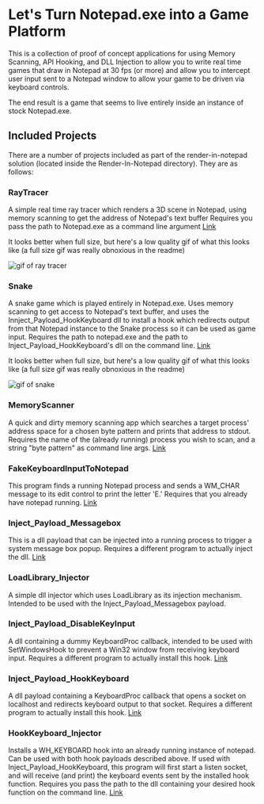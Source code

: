 # Let's Turn Notepad.exe into a Game Platform
This is a collection of proof of concept applications for using Memory Scanning, API Hooking, and DLL Injection to allow you to write real time games that draw in Notepad at 30 fps (or more) and allow you to intercept user input sent to a Notepad window to allow your game to be driven via keyboard controls. 

The end result is a game that seems to live entirely inside an instance of stock Notepad.exe. 

## Included Projects
There are a number of projects included as part of the render-in-notepad solution (located inside the Render-In-Notepad directory). They are as follows: 

### RayTracer
A simple real time ray tracer which renders a 3D scene in Notepad, using memory scanning to get the address of Notepad's text buffer Requires you pass the path to Notepad.exe as a command line argument  [Link](https://github.com/khalladay/render-with-notepad/tree/master/Render-With-Notepad/RayTracer)

It looks better when full size, but here's a low quality gif of what this looks like (a full size gif was really obnoxious in the readme)

![gif of ray tracer](https://github.com/khalladay/render-with-notepad/blob/master/rt2.gif)

### Snake
A snake game which is played entirely in Notepad.exe. Uses memory scanning to get access to Notepad's text buffer, and uses the Innject_Payload_HookKeyboard dll to install a hook which redirects output from that Notepad instance to the Snake process so it can be used as game input. Requires the path to notepad.exe and the path to Inject_Payload_HookKeyboard's dll on the command line. [Link](https://github.com/khalladay/render-with-notepad/tree/master/Render-With-Notepad/Snake)

It looks better when full size, but here's a low quality gif of what this looks like (a full size gif was really obnoxious in the readme)

![gif of snake](https://github.com/khalladay/render-with-notepad/blob/master/snake3.gif)

### MemoryScanner
A quick and dirty memory scanning app which searches a target process' address space for a chosen byte pattern and prints that address to stdout. Requires the name of the (already running) process you wish to scan, and a string "byte pattern" as command line args. [Link](https://github.com/khalladay/render-with-notepad/tree/master/Render-With-Notepad/MemoryScanner)

### FakeKeyboardInputToNotepad
This program finds a running Notepad process and sends a WM_CHAR message to its edit control to print the letter 'E.' Requires that you already have notepad running. [Link](https://github.com/khalladay/render-with-notepad/tree/master/Render-With-Notepad/FakeKeyInputToNotepad)

### Inject_Payload_Messagebox
This is a dll payload that can be injected into a running process to trigger a system message box popup. Requires a different program to actually inject the dll. [Link](https://github.com/khalladay/render-with-notepad/tree/master/Render-With-Notepad/Inject_Payload_Messagebox)

### LoadLibrary_Injector
A simple dll injector which uses LoadLibrary as its injection mechanism. Intended to be used with the Inject_Payload_Messagebox payload. 

### Inject_Payload_DisableKeyInput
A dll containing a dummy KeyboardProc callback, intended to be used with SetWindowsHook to prevent a Win32 window from receiving keyboard input. Requires a different program to actually install this hook. [Link](https://github.com/khalladay/render-with-notepad/tree/master/Render-With-Notepad/Inject_Payload_DisableKeyInput)

### Inject_Payload_HookKeyboard
A dll payload containing a KeyboardProc callback that opens a socket on localhost and redirects keyboard output to that socket. Requires a different program to actually install this hook. [Link](https://github.com/khalladay/render-with-notepad/tree/master/Render-With-Notepad/Inject_Payload_HookKeyboard)

### HookKeyboard_Injector
Installs a WH_KEYBOARD hook into an already running instance of notepad. Can be used with both hook payloads described above. If used with Inject_Payload_HookKeyboard, this program will first start a listen socket, and will receive (and print) the keyboard events sent by the installed hook function. Requires you pass the path to the dll containing your desired hook function on the command line. [Link](https://github.com/khalladay/render-with-notepad/tree/master/Render-With-Notepad/HookKeyboard_Injector)
